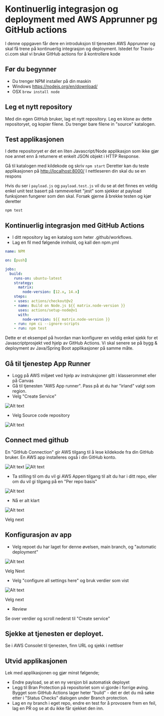 # Kontinuerlig integrasjon og deployment med AWS Apprunner pg GitHub actions

I denne oppgaven får dere en introduksjon til tjenesten AWS Apprunner og skal få trene på kontinuerlig integrasjon og deployment.
Istedet for Travis-ci.com skal vi bruke GitHub actions for å kontrollere kode


## Før du begynner

- Du trenger NPM installer på din maskin
- Windows <https://nodejs.org/en/download/>
- OSX   ```brew install node```

## Leg et nytt repository

Med din egen GitHub bruker, lag et nytt repository. Leg en klone av dette repositoryet, og kopier filene. Du trenger bare filene in "source" katalogen. 

## Test applikasjonen

I dette repositoryet er det en liten Javascript/Node applikasjon som ikke gjør noe annet enn å returnere et enkelt 
JSON objekt i HTTP Response. 

Gå til katalogen med kildekode og skriv  ````npm start````
Deretter kan du teste applikasjonen på <http://localhost:8000/>
I nettleseren din skal du se en respons 

Hvis du ser i ````payload.js```` og ```payload.test.js``` vil du se at det finnes en veldig enkel unit test basert 
på rammeverket "jest" som sjekker at payload funksjonen fungerer som den skal. Forsøk gjerne å brekke testen og 
kjør deretter

```
npm test
```


## Kontinuerlig integrasjon med GitHub Actions

- I ditt repository lag en katalog som heter .github/workflows.
- Lag en fil med følgende innhold, og kall den npm.yml

```yaml
name: NPM

on: [push]

jobs:
  build:
    runs-on: ubuntu-latest
    strategy:
      matrix:
        node-version: [12.x, 14.x]
    steps:
    - uses: actions/checkout@v2
    - name: Build on Node.js ${{ matrix.node-version }}
      uses: actions/setup-node@v1
      with:
        node-version: ${{ matrix.node-version }}
    - run: npm ci --ignore-scripts
    - run: npm test 
```

Dette er et eksempel på hvordan man konfigurer en veldig enkel sjekk for et Javascriptprosjekt ved hjelp av GitHub Actions.
Vi skal senere se på bygg & deployment av Java/Spring Boot applikasjoner på samme måte.
  

## Gå til tjenestep App Runner 

- Logg på AWS miljøet ved hjelp av instruksjoner gitt i klasserommet eller på Canvas
- Gå til tjenesten "AWS App runner". Pass på at du har "irland" valgt som region. 
- Velg "Create Service"

<img title="a title" alt="Alt text" src="img/1.png">


- Velg Source code repository

<img title="a title" alt="Alt text" src="img/2.png">


## Connect med github 

En "GitHub Connection" gir AWS tilgang til å lese kildekode fra din GitHub bruker. En AWS app installeres også 
i din GitHub konto. 


<img title="a title" alt="Alt text" src="img/3.png">
<img title="a title" alt="Alt text" src="img/4.png">

- Ta stilling til om du vil gi AWS Appen tilgang til alt du har i ditt repo, eller om du vil gi tilgang på en "Per repo basis"

<img title="a title" alt="Alt text" src="img/5.png">

- Nå er alt klart 

<img title="a title" alt="Alt text" src="img/6.png">

Velg next


## Konfigurasjon av app

- Velg repoet du har laget for denne øvelsen, main branch, og "automatic deployment"

<img title="a title" alt="Alt text" src="img/7.png">

Velg Next

- Velg "configure all settings here" og bruk verdier som vist 

<img title="a title" alt="Alt text" src="img/8.png">

Velg next

- Review

Se over verdier og scroll nederst til "Create service"
  

## Sjekke at tjenesten er deployet. 

Se i AWS Consolet til tjenesten, finn URL og sjekk i nettlser

## Utvid applikasjonen 

Lek med applikasjonen og gjør minst følgende; 

- Endre payload, se at en ny versjon bli automatisk deployet 
- Legg til Bran Protection på repositoriet som vi gjorde i forrige øving. Bygget som GitHub Actions lager heter "build" - det er det du må søke etter 
i "Status Checks" dialogen under Branch protection. 
- Lag en ny branch i eget repo, endre en test for å provosere frem en feil, lag en PR og se at du ikke får sjekket den inn.
